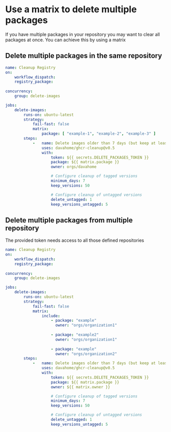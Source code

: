 # Use a matrix to delete multiple packages

If you have multiple packages in your repository you may want to clear all packages at once. You can achieve this by using a matrix


## Delete multiple packages in the same repository

```yaml
name: Cleanup Registry
on:
    workflow_dispatch:
    registry_package:
        
concurrency:
    group: delete-images

jobs:
    delete-images:
        runs-on: ubuntu-latest
        strategy:
            fail-fast: false
            matrix:
                package: [ "example-1", "example-2", "example-3" ]
        steps:
            -   name: Delete images older than 7 days (but keep at least 5 versions)
                uses: davahome/ghcr-cleanup@v0.5
                with:
                    token: ${{ secrets.DELETE_PACKAGES_TOKEN }}
                    package: ${{ matrix.package }}
                    owner: orgs/davahome

                    # Configure cleanup of tagged versions
                    minimum_days: 7
                    keep_versions: 50

                    # Configure cleanup of untagged versions
                    delete_untagged: 1
                    keep_versions_untagged: 5
```


## Delete multiple packages from multiple repository

The provided token needs access to all those defined repositories

```yaml
name: Cleanup Registry
on:
    workflow_dispatch:
    registry_package:
        
concurrency:
    group: delete-images

jobs:
    delete-images:
        runs-on: ubuntu-latest
        strategy:
            fail-fast: false
            matrix:
                include:
                    - package: "example"
                      owner: "orgs/organization1"
                      
                    - package: "example2"
                      owner: "orgs/organization1"
                      
                    - package: "example"
                      owner: "orgs/organization2"
        steps:
            -   name: Delete images older than 7 days (but keep at least 5 versions)
                uses: davahome/ghcr-cleanup@v0.5
                with:
                    token: ${{ secrets.DELETE_PACKAGES_TOKEN }}
                    package: ${{ matrix.package }}
                    owner: ${{ matrix.owner }}

                    # Configure cleanup of tagged versions
                    minimum_days: 7
                    keep_versions: 50

                    # Configure cleanup of untagged versions
                    delete_untagged: 1
                    keep_versions_untagged: 5
```
